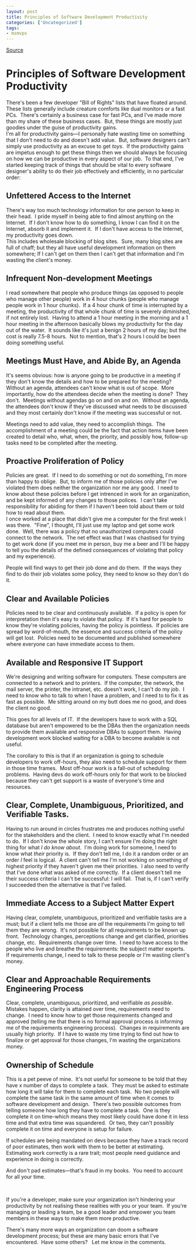 ```yaml
---
layout: post
title: Principles of Software Development Productivity
categories: ['Uncategorized']
tags:
- msmvps
---
```

[Source](http://blogs.msmvps.com/peterritchie/2010/04/26/principles-of-software-development-productivity/ "Permalink to Principles of Software Development Productivity")

# Principles of Software Development Productivity

There's been a few developer "Bill of Rights" lists that have floated around.  These lists generally include creature comforts like dual monitors or a fast PCs.  There's certainly a business case for fast PCs, and I've made more than my share of these business cases.  But, these things are mostly just goodies under the guise of productivity gains.   
I'm all for productivity gains—I personally hate wasting time on something that I don't need to do and doesn't add value.  But, software designers can't simply use productivity as an excuse to get _toys_.  If the productivity gains are impetus enough to get these things then we should always be focusing on how we can be productive in every aspect of our job.  To that end, I've started keeping track of things that should be vital to every software designer's ability to do their job effectively and efficiently, in no particular order: 

## Unfettered Access to the Internet

There's way too much technology information for one person to keep in their head.  I pride myself in being able to find almost anything on the Internet.  If I don't know how to do something, I know I can find it on the Internet, absorb it and implement it.  If I don't have access to the Internet, my productivity goes down.   
This includes wholesale blocking of blog sites.  Sure, many blog sites are full of chaff; but they all have useful development information on them somewhere; If I can't get on them then I can't get that information and I'm wasting the client's money.

## Infrequent Non-development Meetings

I read somewhere that people who produce things (as opposed to people who manage other people) work in 4 hour chunks (people who manage people work in 1 hour chunks).  If a 4 hour chunk of time is interrupted by a meeting, the productivity of that whole chunk of time is severely diminished, if not entirely lost.  Having to attend a 1 hour meeting in the morning and a 1 hour meeting in the afternoon basically blows my productivity for the day out of the water.  It sounds like it's just a benign 2 hours of my day; but the cost is really 7.5-8 hours.  Not to mention, that's 2 hours I could be been doing something useful.

## Meetings Must Have, and Abide By, an Agenda

It's seems obvious: how is anyone going to be productive in a meeting if they don't know the details and how to be prepared for the meeting?  Without an agenda, attendees can't know what is out of scope.  More importantly, how do the attendees decide when the meeting is done?  They don't.  Meetings without agendas go on and on and on.  Without an agenda, the attendees don't know if they've discussed what needs to be discussed and they most certainly don't know if the meeting was successful or not.

Meetings need to add value, they need to accomplish things.  The accomplishment of a meeting could be the fact that action items have been created to detail who, what, when, the priority, and possibly how, follow-up tasks need to be completed after the meeting.

## Proactive Proliferation of Policy

Policies are great.  If I need to do something or not do something, I'm more than happy to oblige.  But, to inform me of those policies only after I've violated them does neither the organization nor me any good.  I need to know about these policies before I get intrenced in work for an organization, and be kept informed of any changes to those polices.  I can't take responsibility for abiding for them if I haven't been told about them or told how to read about them.   
I once worked at a place that didn't give me a computer for the first week I was there.  "Fine", I thought, I'll just use my laptop and get some work done.  Well, there was a policy that no unauthorized computers could connect to the network.  The net effect was that I was chastised for trying to get work done (if you meet me in person, buy me a beer and I'll be happy to tell you the details of the defined consequences of violating that policy and my experience).

People will find ways to get their job done and do them.  If the ways they find to do their job violates some policy, they need to know so they don't do it.

## Clear and Available Policies

Policies need to be clear and continuously available.  If a policy is open for interpretation then it's easy to violate that policy.  If it's hard for people to know they're violating policies, having the policy is pointless.  If policies are spread by word-of-mouth, the essence and success criteria of the policy will get lost.  Policies need to be documented and published somewhere where everyone can have immediate access to them.

## Available and Responsive IT Support

We're designing and writing software for computers. These computers are connected to a network and to printers.  If the computer, the network, the mail server, the printer, the intranet, etc. doesn't work, I can't do my job.  I need to know who to talk to when I have a problem, and I need to to fix it as fast as possible.  Me sitting around on my butt does me no good, and does the client no good.

This goes for all levels of IT.  If the developers have to work with a SQL database but aren't empowered to be the DBAs then the organization needs to provide them available and responsive DBAs to support them.  Having development work blocked waiting for a DBA to become available is not useful.

The corollary to this is that if an organization is going to schedule developers to work off-hours, they also need to schedule support for them in those time frames.  Most off-hour work is a fall-out of scheduling problems.  Having devs do work off-hours only for that work to be blocked because they can't get support is a waste of everyone's time and resources.

## Clear, Complete, Unambiguous, Prioritized, and Verifiable Tasks.

Having to run around in circles frustrates me and produces nothing useful for the stakeholders and the client.  I need to know exactly what I'm needed to do.  If I don't know the whole story, I can't ensure I'm doing the right thing for what _I do know about_.  I'm doing work for someone, I need to know what _their_ priority is.  If they don't tell me, I do it a random order or an order _I_ feel is logical.  A client can't tell me I'm not working on something of highest priority if they haven't given me their priorities.  I also need to verify that I've done what was asked of me correctly.  If a client doesn't tell me their success criteria I can't be successful: I _will_ fail.  That is, if I can't verify I succeeded then the alternative is that I've failed. 

## Immediate Access to a Subject Matter Expert

Having clear, complete, unambiguous, prioritized and verifiable tasks are a must; but if a client tells me those are _all_ the requirements I'm going to tell them they are wrong.  It's not possible for all requirements to be known up front.  Technology changes, perceptions change and get clarified, priorities change, etc.  Requirements change over time.  I need to have access to the people who live and breathe the requirements: the subject matter experts.  If requirements change, I need to talk to these people or I'm wasting client's money. 

## Clear and Approachable Requirements Engineering Process

Clear, complete, unambiguous, prioritized, and verifiable _as possible_.  Mistakes happen, clarity is attained over time, requirements need to change.  I need to know how to get those requirements changed and approved (telling me that there is no formal approval process _is_ informing me of the requirements engineering process).  Changes in requirements are usually high priority.  If I have to waste my time trying to find out how to finalize or get approval for those changes, I'm wasting the organizations money.

## Ownership of Schedule

This is a pet peeve of mine.  It's not useful for someone to be told that they have x number of days to complete a task.  They must be asked to estimate how long it will take for them to complete each task.  No two people will complete the same task in the same amount of time when it comes to software development and design.  There's two possible outcomes from telling someone how long they have to complete a task.  One is they complete it on time–which means they most likely could have done it in less time and that extra time was squandered.  Or two, they can't possibly complete it on time and everyone is setup for failure.

If schedules are being mandated on devs because they have a track record of poor estimates, then work with them to be better at estimating.  Estimating work correctly is a rare trait; most people need guidance and experience in doing is correctly.

And don't pad estimates—that's fraud in my books.  You need to account for all your time. 

 

If you're a developer, make sure your organization isn't hindering your productivity by not realising these realities with you or your team.  If you're managing or leading a team, be a good leader and empower you team members in these ways to make them more productive.

There's many more ways an organization can doom a software development process; but these are many basic errors that I've encountered.  Have some others?   Let me know in the comments.

